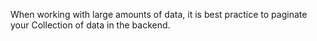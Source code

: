 When working with large amounts of data, it is best practice to paginate your Collection of data in the backend.

